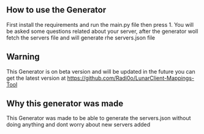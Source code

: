 ## How to use the Generator
First install the requirements and
run the main.py file then press 1.
You will be asked some questions related 
about your server, after the generator woll
fetch the servers file and will generate rhe 
servers.json file

## Warning
This Generator is on beta version and
will be updated in the future you can
get the latest version at https://github.com/Radi0o/LunarClient-Mappings-Tool

## Why this generator was made
This Generator was made to be able to generate
the servers.json without doing anything and
dont worry about new servers added



